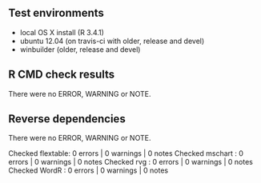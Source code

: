 ## Test environments

- local OS X install (R 3.4.1)
- ubuntu 12.04 (on travis-ci with older, release and devel) 
- winbuilder (older, release and devel)

## R CMD check results

There were no ERROR, WARNING or NOTE. 

## Reverse dependencies

There were no ERROR, WARNING or NOTE. 
  
Checked flextable: 0 errors | 0 warnings | 0 notes
Checked mschart  : 0 errors | 0 warnings | 0 notes
Checked rvg      : 0 errors | 0 warnings | 0 notes
Checked WordR    : 0 errors | 0 warnings | 0 notes
